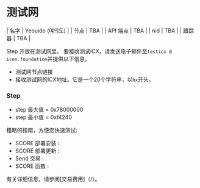 # 测试网

| 名字          | Yeouido (여의도) |
| 节点          | TBA |
| API 端点      | TBA |
| nid          | TBA |
| 跟踪器        | TBA |

Step 开放在测试网里。 
要接收测试ICX，请发送电子邮件至`testicx @ icon.foundation`并提供以下信息。
- 测试网节点链接
- 接收测试网的ICX地址。它是一个20个字符串，以`hx`开头。



### Step 
- step 最大值 = 0x78000000
- step 最小值 = 0xf4240

粗略的指南，方便您快速测试:  
- SCORE 部署安装 : 
- SCORE 部署更新 :   
- Send 交易 : 
- SCORE 函数 : 

有关详细信息，请参阅[交易费用]（/）。


